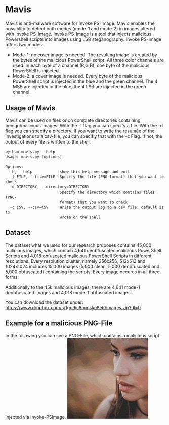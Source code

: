 # Mavis
Mavis is anti-malware software for Invoke PS-Image. Mavis enables the possiblity to detect both modes (mode-1 and mode-2) in images altered with Invoke PS-Image. Invoke PS-Image is a tool that injects malicious Powershell scripts into images using LSB steganography. Invoke PS-Image offers two modes:
- Mode-1: no cover image is needed. The resulting image is created by the bytes of the malicious PowerShell script. All three color channels are used. In each byte of a channel (R,G,B), one byte of the malicious PowerShell is injected.
- Mode-2: a cover image is needed. Every byte of the malicious PowerShell script is injected in the blue and the green channel. The 4 MSB are injected in the blue, the 4 LSB are injected in the green channel.

## Usage of Mavis
Mavis can be used on files or on complete directories containing benign/malicious images. With the -f flag you can specify a file. With the -d flag you can specify a directory. If you want to write the resumée of the investigations to a csv-file, you can specifiy that with the -c Flag. If not, the output of every file is written to the shell.

```
python mavis.py --help
Usage: mavis.py [options]

Options:
  -h, --help            show this help message and exit
  -f FILE, --file=FILE  Specify the file (PNG-format) that you want to check
  -d DIRECTORY, --directory=DIRECTORY
                        Specify the directory which contains files (PNG-
                        format) that you want to check
  -c CSV, --csv=CSV     Write the output log to a csv file: default is to
                        wrote on the shell
```
## Dataset
The dataset what we used for our research pruposes contains 45,000 malicious images, which contain 4,641 deobfuscated malicious PowerShell Scripts and 4,018 obfuscated malicious PowerShell Scripts in different resolutions. Every resolution cluster, namely 256x256, 512x512 and 1024x1024 includes 15,000 images (5,000 clean, 5,000 deobfuscated and 5,000 obfuscated) containing the scripts. Every image occures in all three forms.

Additionally to the 45k malicious images, there are 4,641 mode-1 deobfuscated images and 4,018 mode-1 obfuscated images. 
 
You can download the dataset under: https://www.dropbox.com/s/1go9ic8mmske8e6/images.zip?dl=0

## Example for a malicious PNG-File
In the following you can see a PNG-File, which contains a malicious script injected via Invoke-PSImage.
<img src="009995.png">
